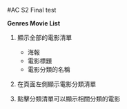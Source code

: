 #AC S2 Final test

**Genres Movie List**

1. 顯示全部的電影清單

    + 海報
    + 電影標題
    + 電影分類的名稱

2. 在頁面左側顯示電影分類清單

3. 點擊分類清單可以顯示相關分類的電影